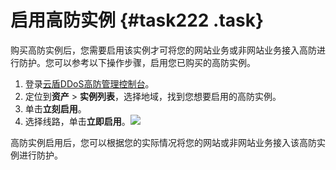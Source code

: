 # 启用高防实例 {#task222 .task}

购买高防实例后，您需要启用该实例才可将您的网站业务或非网站业务接入高防进行防护。您可以参考以下操作步骤，启用您已购买的高防实例。

1.  登录[云盾DDoS高防管理控制台](https://yundun.console.aliyun.com/?p=ddospro)。
2.  定位到**资产** \> **实例列表**，选择地域，找到您想要启用的高防实例。
3.  单击**立刻启用**。
4.  选择线路，单击**立即启用**。![](http://static-aliyun-doc.oss-cn-hangzhou.aliyuncs.com/assets/img/79521/155541437634904_zh-CN.png)



高防实例启用后，您可以根据您的实际情况将您的网站或非网站业务接入该高防实例进行防护。

